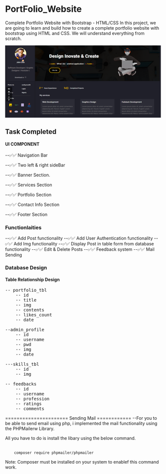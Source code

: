 # PortFolio_Website
Complete Portfolio Website with Bootstrap - HTML/CSS In this project, we are going to learn and build how to create a complete portfolio website with bootstrap using HTML and CSS. We will understand everything from scratch. 

<img src="https://github.com/Benrobo/Portfolio-V2.0/blob/main/img/portfolio_img/1616583688117.png">

## Task Completed

#### UI COMPONENT

--✅✅ Navigation Bar

--✅✅ Two left & right sideBar

--✅✅ Banner Section.

--✅✅ Services Section

--✅✅ Portfolio Section

--✅✅ Contact Info Section

--✅✅ Footer Section

### Functionlaities

--✅✅ Add Post functionality
--✅✅ Add User Authentication functionality
--✅✅ Add Img functionality
--✅✅ Display Post in table form from database functionality
--✅✅ Edit & Delete Posts
--✅✅ Feedback system
--✅✅ Mail Sending


### Database Design
#### Table Relationship Design

<pre>
-- portfolio_tbl
    -- id
    -- title
    -- img
    -- contents
    -- likes_count
    -- date

--admin_profile
    -- id
    -- username
    -- pwd
    -- img
    -- date

---skills_tbl
    -- id
    -- img

-- feedbacks
    -- id
    -- username
    -- profession
    -- ratings
    -- comments
</pre>

====================== Sending Mail ============
--For you to be able to send email using php, i implemented the mail functionality using the PHPMailerw Library.

All you have  to do is install the libary using the below command.
<pre><code>
    composer require phpmailer/phpmailer
</code></pre>

Note: Composer must be installed on your system to enablef this command work.

